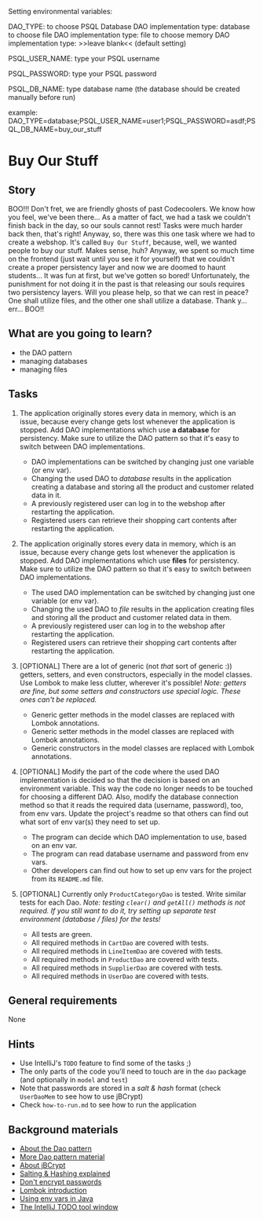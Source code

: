 
Setting environmental variables:

DAO_TYPE:
to choose PSQL Database DAO implementation type: database
to choose file DAO implementation type: file
to choose memory DAO implementation type: >>leave blank<< (default setting)

PSQL_USER_NAME:
type your PSQL username

PSQL_PASSWORD:
type your PSQL password

PSQL_DB_NAME:
type database name (the database should be created manually before run)

example:
DAO_TYPE=database;PSQL_USER_NAME=user1;PSQL_PASSWORD=asdf;PSQL_DB_NAME=buy_our_stuff

# Buy Our Stuff

## Story

BOO!!! Don't fret, we are friendly ghosts of past Codecoolers. We know how you feel, we've been there...
As a matter of fact, we had a task we couldn't finish back in the day, so our souls cannot rest!
Tasks were much harder back then, that's right! Anyway, so, there was this one task where we had to
create a webshop. It's called `Buy Our Stuff`, because, well, we wanted people to buy our stuff.
Makes sense, huh? Anyway, we spent so much time on the frontend (just wait until you see it for yourself) that
we couldn't create a proper persistency layer and now we are doomed to haunt students... It was fun at first,
but we've gotten so bored! Unfortunately, the punishment for not doing it in the past is that releasing our
souls requires two persistency layers. Will you please help, so that we can rest in peace?
One shall utilize files, and the other one shall utilize a database. Thank y... err... BOO!!

## What are you going to learn?

- the DAO pattern
- managing databases
- managing files

## Tasks

1. The application originally stores every data in memory, which is an issue, because every change gets lost whenever the application is stopped. Add DAO implementations which use **a database** for persistency. Make sure to utilize the DAO pattern so that it's easy to switch between DAO implementations.
    - DAO implementations can be switched by changing just one variable (or env var).
    - Changing the used DAO to _database_ results in the application creating a database and storing all the product and customer related data in it.
    - A previously registered user can log in to the webshop after restarting the application.
    - Registered users can retrieve their shopping cart contents after restarting the application.

2. The application originally stores every data in memory, which is an issue, because every change gets lost whenever the application is stopped. Add DAO implementations which use **files** for persistency. Make sure to utilize the DAO pattern so that it's easy to switch between DAO implementations.
    - The used DAO implementation can be switched by changing just one variable (or env var).
    - Changing the used DAO to _file_ results in the application creating files and storing all the product and customer related data in them.
    - A previously registered user can log in to the webshop after restarting the application.
    - Registered users can retrieve their shopping cart contents after restarting the application.

3. [OPTIONAL] There are a lot of generic (not _that_ sort of generic :)) getters, setters, and even constructors, especially in the model classes. Use Lombok to make less clutter, wherever it's possible! _Note: getters are fine, but some setters and constructors use special logic. These ones can't be replaced._
    - Generic getter methods in the model classes are replaced with Lombok annotations.
    - Generic setter methods in the model classes are replaced with Lombok annotations.
    - Generic constructors in the model classes are replaced with Lombok annotations.

4. [OPTIONAL] Modify the part of the code where the used DAO implementation is decided so that the decision is based on an environment variable. This way the code no longer needs to be touched for choosing a different DAO. Also, modify the database connection method so that it reads the required data (username, password), too, from env vars. Update the project's readme so that others can find out what sort of env var(s) they need to set up.
    - The program can decide which DAO implementation to use, based on an env var.
    - The program can read database username and password from env vars.
    - Other developers can find out how to set up env vars for the project from its `README.md` file.

5. [OPTIONAL] Currently only `ProductCategoryDao` is tested. Write similar tests for each Dao. _Note: testing `clear()` and `getAll()` methods is not required. If you still want to do it, try setting up separate test environment (database / files) for the tests!_
    - All tests are green.
    - All required methods in `CartDao` are covered with tests.
    - All required methods in `LineItemDao` are covered with tests.
    - All required methods in `ProductDao` are covered with tests.
    - All required methods in `SupplierDao` are covered with tests.
    - All required methods in `UserDao` are covered with tests.

## General requirements

None

## Hints

- Use IntelliJ's `TODO` feature to find some of the tasks ;)
- The only parts of the code you'll need to touch are in the `dao` package (and optionally in `model` and `test`)
- Note that passwords are stored in a _salt & hash_ format (check `UserDaoMem` to see how to use jBCrypt)
- Check `how-to-run.md` to see how to run the application

## Background materials

- <i class="far fa-exclamation"></i> [About the Dao pattern](http://best-practice-software-engineering.ifs.tuwien.ac.at/patterns/dao.html)
- <i class="far fa-exclamation"></i> [More Dao pattern material](https://www.baeldung.com/java-dao-pattern)
- <i class="far fa-exclamation"></i> [About jBCrypt](https://www.mindrot.org/projects/jBCrypt/)
- <i class="far fa-camera"></i> [Salting & Hashing explained](https://youtu.be/--tnZMuoK3E)
- <i class="far fa-camera"></i> [Don't encrypt passwords](https://youtu.be/FYfMZx2hy_8)
- <i class="far fa-candy-cane"></i> [Lombok introduction](https://www.baeldung.com/intro-to-project-lombok)
- <i class="far fa-candy-cane"></i> [Using env vars in Java](https://www.tutorialspoint.com/java/lang/system_getenv_string.htm)
- <i class="far fa-candy-cane"></i> [The IntelliJ TODO tool window](https://www.jetbrains.com/help/idea/todo-tool-window.html)

